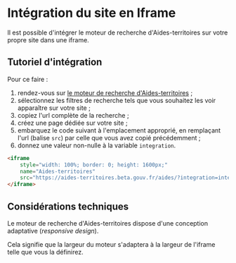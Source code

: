 # Intégration du site en Iframe

Il est possible d'intégrer le moteur de recherche d'Aides-territoires sur votre propre site dans une iframe.

## Tutoriel d'intégration

Pour ce faire :

 1. rendez-vous sur [le moteur de recherche d'Aides-territoires](https://aides-territoires.beta.gouv.fr/aides/) ;
 1. sélectionnez les filtres de recherche tels que vous souhaitez les voir apparaître sur votre site ;
 1. copiez l'url complète de la recherche ;
 1. créez une page dédiée sur votre site ;
 1. embarquez le code suivant à l'emplacement approprié, en remplaçant l'url (balise `src`) par celle que vous avez copié précédemment ;
 1. donnez une valeur non-nulle à la variable `integration`.

```html
<iframe
    style="width: 100%; border: 0; height: 1600px;"
    name="Aides-territoires"
    src="https://aides-territoires.beta.gouv.fr/aides/?integration=integration&perimeter=70960-guyane">
</iframe>
```

## Considérations techniques

Le moteur de recherche d'Aides-territoires dispose d'une conception adaptative (*responsive design*).

Cela signifie que la largeur du moteur s'adaptera à la largeur de l'iframe telle que vous la définirez.
